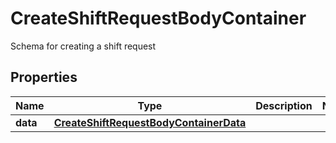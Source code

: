 

# CreateShiftRequestBodyContainer

Schema for creating a shift request

## Properties

| Name | Type | Description | Notes |
|------------ | ------------- | ------------- | -------------|
|**data** | [**CreateShiftRequestBodyContainerData**](CreateShiftRequestBodyContainerData.md) |  |  |



